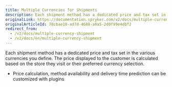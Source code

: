 ```yaml
---
title: Multiple Currencies for Shipments
description: Each shipment method has a dedicated price and tax set in the various currencies you define.
originalLink: https://documentation.spryker.com/v2/docs/multiple-currency-shipment
originalArticleId: 78cbae18-ad7d-4688-a0a5-2d0f99e4dbf2
redirect_from:
  - /v2/docs/multiple-currency-shipment
  - /v2/docs/en/multiple-currency-shipment
---
```


Each shipment method has a dedicated price and tax set in the various currencies you define. The price displayed to the customer is calculated based on the store they visit or their preferred currency selection.

- Price calculation, method availability and delivery time prediction can be customized with plugins
